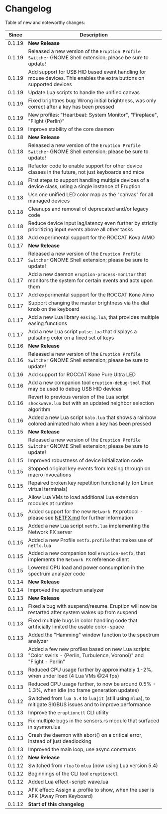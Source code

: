 # Changelog

Table of new and noteworthy changes:

| Since  | Description                                                                                                             |
| ------ | ----------------------------------------------------------------------------------------------------------------------- |
| 0.1.19 | __New Release__                                                                                                         |
| 0.1.19 | Released a new version of the `Eruption Profile Switcher` GNOME Shell extension; please be sure to update!              |
| 0.1.19 | Add support for USB HID based event handling for mouse devices. This enables the extra buttons on supported devices     |
| 0.1.19 | Update Lua scripts to handle the unified canvas                                                                         |
| 0.1.19 | Fixed brightnes bug: Wrong initial brightness, was only correct after a key has been pressed                            |
| 0.1.19 | New profiles: "Heartbeat: System Monitor", "Fireplace", "Flight (Perlin)"                                               |
| 0.1.19 | Improve stability of the core daemon                                                                                    |
| 0.1.18 | __New Release__                                                                                                         |
| 0.1.18 | Released a new version of the `Eruption Profile Switcher` GNOME Shell extension; please be sure to update!              |
| 0.1.18 | Refactor code to enable support for other device classes in the future, not just keyboards and mice                     |
| 0.1.18 | First steps to support handling multiple devices of a device class, using a single instance of Eruption                 |
| 0.1.18 | Use one unified LED color map as the "canvas" for all managed devices                                                   |
| 0.1.18 | Cleanups and removal of deprecated and/or legacy code                                                                   |
| 0.1.18 | Reduce device input lag/latency even further by strictly prioritizing input events above all other tasks                |
| 0.1.18 | Add experimental support for the ROCCAT Kova AIMO                                                                       |
| 0.1.17 | __New Release__                                                                                                         |
| 0.1.17 | Released a new version of the `Eruption Profile Switcher` GNOME Shell extension; please be sure to update!              |
| 0.1.17 | Add a new daemon `eruption-process-monitor` that monitors the system for certain events and acts upon them              |
| 0.1.17 | Add experimental support for the ROCCAT Kone Aimo                                                                       |
| 0.1.17 | Support changing the master brightness via the dial knob on the keyboard                                                |
| 0.1.17 | Add a new Lua library `easing.lua`, that provides multiple easing functions                                             |
| 0.1.17 | Add a new Lua script `pulse.lua` that displays a pulsating color on a fixed set of keys                                 |
| 0.1.16 | __New Release__                                                                                                         |
| 0.1.16 | Released a new version of the `Eruption Profile Switcher` GNOME Shell extension; please be sure to update!              |
| 0.1.16 | Add support for ROCCAT Kone Pure Ultra LED                                                                              |
| 0.1.16 | Add a new companion tool `eruption-debug-tool` that may be used to debug USB HID devices                                |
| 0.1.16 | Revert to previous version of the Lua script `shockwave.lua` but with an updated neighbor selection algorithm           |
| 0.1.16 | Added a new Lua script `halo.lua` that shows a rainbow colored animated halo when a key has been pressed                |
| 0.1.15 | __New Release__                                                                                                         |
| 0.1.15 | Released a new version of the `Eruption Profile Switcher` GNOME Shell extension; please be sure to update!              |
| 0.1.15 | Improved robustness of device initialization code                                                                       |
| 0.1.15 | Stopped original key events from leaking through on macro invocations                                                   |
| 0.1.15 | Repaired broken key repetition functionality (on Linux virtual terminals)                                               |
| 0.1.15 | Allow Lua VMs to load additional Lua extension modules at runtime                                                       |
| 0.1.15 | Added support for the new `Network FX` protocol - please see [NETFX.md](./NETFX.md) for further information             |
| 0.1.15 | Added a new Lua script `netfx.lua` implementing the Network FX server                                                   |
| 0.1.15 | Added a new Profile `netfx.profile` that makes use of `netfx.lua`                                                       |
| 0.1.15 | Added a new companion tool `eruption-netfx`, that implements the `Network FX` reference client                          |
| 0.1.15 | Lowered CPU load and power consumption in the spectrum analyzer code                                                    |
| 0.1.14 | __New Release__                                                                                                         |
| 0.1.14 | Improved the spectrum analyzer                                                                                          |
| 0.1.13 | __New Release__                                                                                                         |
| 0.1.13 | Fixed a bug with suspend/resume. Eruption will now be restarted after system wakes up from suspend                      |
| 0.1.13 | Fixed multiple bugs in color handling code that artificially limited the usable color-space                             |
| 0.1.13 | Added the "Hamming" window function to the spectrum analyzer                                                            |
| 0.1.13 | Added a few new profiles based on new Lua scripts: "Color swirls - {Perlin, Turbulence, Voronoi}" and "Flight - Perlin" |
| 0.1.13 | Reduced CPU usage further by approximately 1-2%, when under load (4 Lua VMs @24 fps)                                    |
| 0.1.13 | Reduced CPU usage further, to now be around 0.5% - 1.3%, when idle (no frame generation updates)                        |
| 0.1.12 | Switched from `lua 5.4` to `luajit` (still using `mlua`), to mitigate SIGBUS issues and to improve performance          |
| 0.1.13 | Improve the `eruptionctl` CLI utility                                                                                   |
| 0.1.13 | Fix multiple bugs in the sensors.rs module that surfaced in sysmon.lua                                                  |
| 0.1.13 | Crash the daemon with abort() on a critical error, instead of just deadlocking                                          |
| 0.1.13 | Improved the main loop, use async constructs                                                                            |
| 0.1.12 | __New Release__                                                                                                         |
| 0.1.12 | Switched from `rlua` to `mlua` (now using Lua version 5.4)                                                              |
| 0.1.12 | Beginnings of the CLI tool `eruptionctl`                                                                                |
| 0.1.12 | Added Lua effect-script: wave.lua                                                                                       |
| 0.1.12 | AFK effect: Assign a .profile to show, when the user is AFK (Away From Keyboard)                                        |
| 0.1.12 | __Start of this changelog__                                                                                             |

